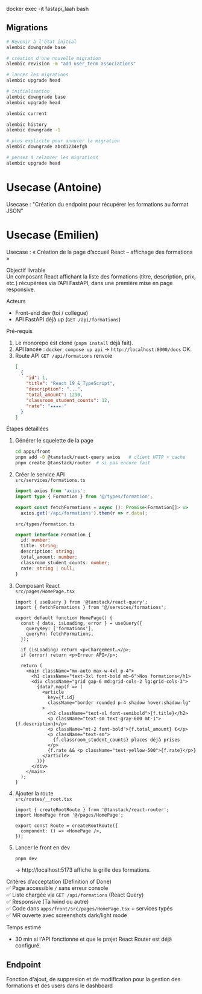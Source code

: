 

docker exec -it fastapi_laah bash


## Migrations

```bash
# Revenir à l'état initial
alembic downgrade base

# création d'une nouvelle migration 
alembic revision -m "add user_term associations"

# lancer les migrations
alembic upgrade head

# initialisation
alembic downgrade base
alembic upgrade head

alembic current

alembic history
alembic downgrade -1

# plus explicite pour annuler la migration 
alembic downgrade abcd1234efgh

# pensez à relancer les migrations
alembic upgrade head
```

# Usecase (Antoine)

Usecase : "Création du endpoint pour récupérer les formations au format JSON"

# Usecase (Emilien)

Usecase : « Création de la page d’accueil React – affichage des formations »

Objectif livrable  
Un composant React affichant la liste des formations (titre, description, prix, etc.) récupérées via l’API FastAPI, dans une première mise en page responsive.

Acteurs  
- Front-end dev (toi / collègue)  
- API FastAPI déjà up (`GET /api/formations`)

Pré-requis  
1. Le monorepo est cloné (`pnpm install` déjà fait).  
2. API lancée : `docker compose up api` → `http://localhost:8000/docs` OK.  
3. Route API `GET /api/formations` renvoie  
   ```json
   [
     {
       "id": 1,
       "title": "React 19 & TypeScript",
       "description": "...",
       "total_amount": 1290,
       "classroom_student_counts": 12,
       "rate": "★★★★☆"
     }
   ]
   ```

Étapes détaillées

1. Générer le squelette de la page
   ```bash
   cd apps/front
   pnpm add -D @tanstack/react-query axios   # client HTTP + cache
   pnpm create @tanstack/router  # si pas encore fait
   ```

2. Créer le service API  
   `src/services/formations.ts`
   ```ts
   import axios from 'axios';
   import type { Formation } from '@/types/formation';

   export const fetchFormations = async (): Promise<Formation[]> =>
     axios.get('/api/formations').then(r => r.data);
   ```

   `src/types/formation.ts`
   ```ts
   export interface Formation {
     id: number;
     title: string;
     description: string;
     total_amount: number;
     classroom_student_counts: number;
     rate: string | null;
   }
   ```

3. Composant React  
   `src/pages/HomePage.tsx`
   ```tsx
   import { useQuery } from '@tanstack/react-query';
   import { fetchFormations } from '@/services/formations';

   export default function HomePage() {
     const { data, isLoading, error } = useQuery({
       queryKey: ['formations'],
       queryFn: fetchFormations,
     });

     if (isLoading) return <p>Chargement…</p>;
     if (error) return <p>Erreur API</p>;

     return (
       <main className="mx-auto max-w-4xl p-4">
         <h1 className="text-3xl font-bold mb-6">Nos formations</h1>
         <div className="grid gap-6 md:grid-cols-2 lg:grid-cols-3">
           {data?.map(f => (
             <article
               key={f.id}
               className="border rounded p-4 shadow hover:shadow-lg"
             >
               <h2 className="text-xl font-semibold">{f.title}</h2>
               <p className="text-sm text-gray-600 mt-1">{f.description}</p>
               <p className="mt-2 font-bold">{f.total_amount} €</p>
               <p className="text-sm">
                 {f.classroom_student_counts} places déjà prises
               </p>
               {f.rate && <p className="text-yellow-500">{f.rate}</p>}
             </article>
           ))}
         </div>
       </main>
     );
   }
   ```

4. Ajouter la route  
   `src/routes/__root.tsx`
   ```tsx
   import { createRootRoute } from '@tanstack/react-router';
   import HomePage from '@/pages/HomePage';

   export const Route = createRootRoute({
     component: () => <HomePage />,
   });
   ```

5. Lancer le front en dev
   ```bash
   pnpm dev
   ```
   → http://localhost:5173 affiche la grille des formations.

Critères d’acceptation (Definition of Done)  
✅ Page accessible `/` sans erreur console  
✅ Liste chargée via `GET /api/formations` (React Query)  
✅ Responsive (Tailwind ou autre)  
✅ Code dans `apps/front/src/pages/HomePage.tsx` + services typés  
✅ MR ouverte avec screenshots dark/light mode

Temps estimé  
- 30 min si l'API fonctionne et que le projet React Router est déjà configuré.


## Endpoint

Fonction d'ajout, de suppresion et de modification pour la gestion des formations 
et des users dans le dashboard